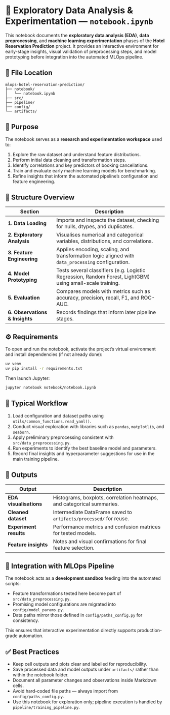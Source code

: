 # 📓 Exploratory Data Analysis & Experimentation — `notebook.ipynb`

This notebook documents the **exploratory data analysis (EDA)**, **data preprocessing**, and **machine learning experimentation** phases of the **Hotel Reservation Prediction** project.
It provides an interactive environment for early-stage insights, visual validation of preprocessing steps, and model prototyping before integration into the automated MLOps pipeline.

## 📁 File Location

```
mlops-hotel-reservation-prediction/
├── notebook/
│   └── notebook.ipynb
├── src/
├── pipeline/
├── config/
└── artifacts/
```

## 🎯 Purpose

The notebook serves as a **research and experimentation workspace** used to:

1. Explore the raw dataset and understand feature distributions.
2. Perform initial data cleaning and transformation steps.
3. Identify correlations and key predictors of booking cancellations.
4. Train and evaluate early machine learning models for benchmarking.
5. Refine insights that inform the automated pipeline’s configuration and feature engineering.

## 🧩 Structure Overview

| Section                        | Description                                                                                               |
| ------------------------------ | --------------------------------------------------------------------------------------------------------- |
| **1. Data Loading**            | Imports and inspects the dataset, checking for nulls, dtypes, and duplicates.                             |
| **2. Exploratory Analysis**    | Visualises numerical and categorical variables, distributions, and correlations.                          |
| **3. Feature Engineering**     | Applies encoding, scaling, and transformation logic aligned with `data_processing` configuration.         |
| **4. Model Prototyping**       | Tests several classifiers (e.g. Logistic Regression, Random Forest, LightGBM) using small-scale training. |
| **5. Evaluation**              | Compares models with metrics such as accuracy, precision, recall, F1, and ROC-AUC.                        |
| **6. Observations & Insights** | Records findings that inform later pipeline stages.                                                       |

## ⚙️ Requirements

To open and run the notebook, activate the project’s virtual environment and install dependencies (if not already done):

```bash
uv venv
uv pip install -r requirements.txt
```

Then launch Jupyter:

```bash
jupyter notebook notebook/notebook.ipynb
```

## 🧠 Typical Workflow

1. Load configuration and dataset paths using `utils/common_functions.read_yaml()`.
2. Conduct visual exploration with libraries such as `pandas`, `matplotlib`, and `seaborn`.
3. Apply preliminary preprocessing consistent with `src/data_preprocessing.py`.
4. Run experiments to identify the best baseline model and parameters.
5. Record final insights and hyperparameter suggestions for use in the main training pipeline.

## 🧾 Outputs

| Output                 | Description                                                            |
| ---------------------- | ---------------------------------------------------------------------- |
| **EDA visualisations** | Histograms, boxplots, correlation heatmaps, and categorical summaries. |
| **Cleaned dataset**    | Intermediate DataFrame saved to `artifacts/processed/` for reuse.      |
| **Experiment results** | Performance metrics and confusion matrices for tested models.          |
| **Feature insights**   | Notes and visual confirmations for final feature selection.            |

## 🧩 Integration with MLOps Pipeline

The notebook acts as a **development sandbox** feeding into the automated scripts:

* Feature transformations tested here become part of `src/data_preprocessing.py`.
* Promising model configurations are migrated into `config/model_params.py`.
* Data paths mirror those defined in `config/paths_config.py` for consistency.

This ensures that interactive experimentation directly supports production-grade automation.

## ✅ Best Practices

* Keep cell outputs and plots clear and labelled for reproducibility.
* Save processed data and model outputs under `artifacts/` rather than within the notebook folder.
* Document all parameter changes and observations inside Markdown cells.
* Avoid hard-coded file paths — always import from `config/paths_config.py`.
* Use this notebook for exploration only; pipeline execution is handled by `pipeline/training_pipeline.py`.